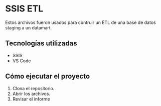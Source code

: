 # SSIS ETL
Estos archivos fueron usados para contruir un ETL de una base de datos staging a un datamart.

## Tecnologías utilizadas
- SSIS
- VS Code

## Cómo ejecutar el proyecto
1. Clona el repositorio.
2. Abrir los archivos.
3. Revisar el informe

